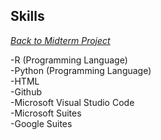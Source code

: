 ## **Skills**
*[Back to Midterm Project](https://github.com/rosawessel/midterm/blob/main/README.md)*  

-R (Programming Language)  
-Python (Programming Language)  
-HTML  
-Github  
-Microsoft Visual Studio Code  
-Microsoft Suites  
-Google Suites  
